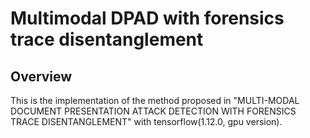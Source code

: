 # Multimodal DPAD with forensics trace disentanglement
## Overview
This is the implementation of the method proposed in "MULTI-MODAL DOCUMENT PRESENTATION ATTACK DETECTION WITH FORENSICS TRACE DISENTANGLEMENT" with tensorflow(1.12.0, gpu version).
